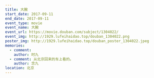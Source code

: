 ```yaml
---
title: 大腕
start_date: 2017-09-11
end_date: 2017-09-11
event_type: movie
event_name: 大腕
event_url: https://movie.douban.com/subject/1304022/
event_img: http://1929.lufeihaidao.top/douban_1304022.png
poster_img: http://1929.lufeihaidao.top/douban_poster_1304022.jpeg
memories:
  - comment: 
    author: 时九
  - comment: 从北京回来的车上看的。
    author: 念九
location: 北京
---
```

